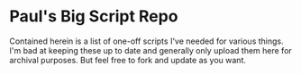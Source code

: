 # Paul's Big Script Repo
Contained herein is a list of one-off scripts I've needed for various things.  I'm bad at keeping these up to date and generally only upload them here for archival purposes.  But feel free to fork and update as you want.  
